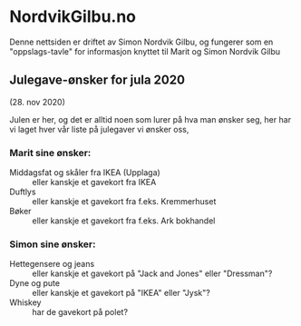 # NordvikGilbu.no
Denne nettsiden er driftet av Simon Nordvik Gilbu, og fungerer som en "oppslags-tavle" for informasjon knyttet til Marit og Simon Nordvik Gilbu

## Julegave-ønsker for jula 2020
(28. nov 2020)

Julen er her, og det er alltid noen som lurer på hva man ønsker seg, her har vi laget hver vår liste på julegaver vi ønsker oss,

### Marit sine ønsker:
<dl>
  <dt>Middagsfat og skåler fra IKEA (Upplaga)</dt>
  <dd>eller kanskje et gavekort fra IKEA</dd>
  
  <dt>Duftlys</dt>
  <dd>eller kanskje et gavekort fra f.eks. Kremmerhuset</dd>
  
  <dt>Bøker</dt>
  <dd>eller kanskje et gavekort fra f.eks. Ark bokhandel</dd>
</dl>

### Simon sine ønsker:
<dl>
  <dt>Hettegensere og jeans</dt>
  <dd>eller kanskje et gavekort på "Jack and Jones" eller "Dressman"?</dd>
  
  <dt>Dyne og pute</dt>
  <dd>eller kanskje et gavekort på "IKEA" eller "Jysk"?</dd>
  
  <dt>Whiskey</dt>
  <dd>har de gavekort på polet?</dd>
</dl>
